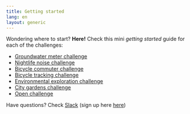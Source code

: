 ```yaml
---
title: Getting started
lang: en
layout: generic
---
```


Wondering where to start? **Here!** Check this mini *getting started* guide for each of the challenges:

  * [Groundwater meter challenge](/box/1)
  * [Nightlife noise challenge](/box/2)
  * [Bicycle commuter challenge](/box/3)
  * [Bicycle tracking challenge](/box/4)
  * [Environmental exploration challenge](/box/5)
  * [City gardens challenge](/box/6)
  * [Open challenge](/box/7)

Have questions? Check [Slack](https://ttn-ch.slack.com/) (sign up here [here](https://ttn-ch.herokuapp.com/))
